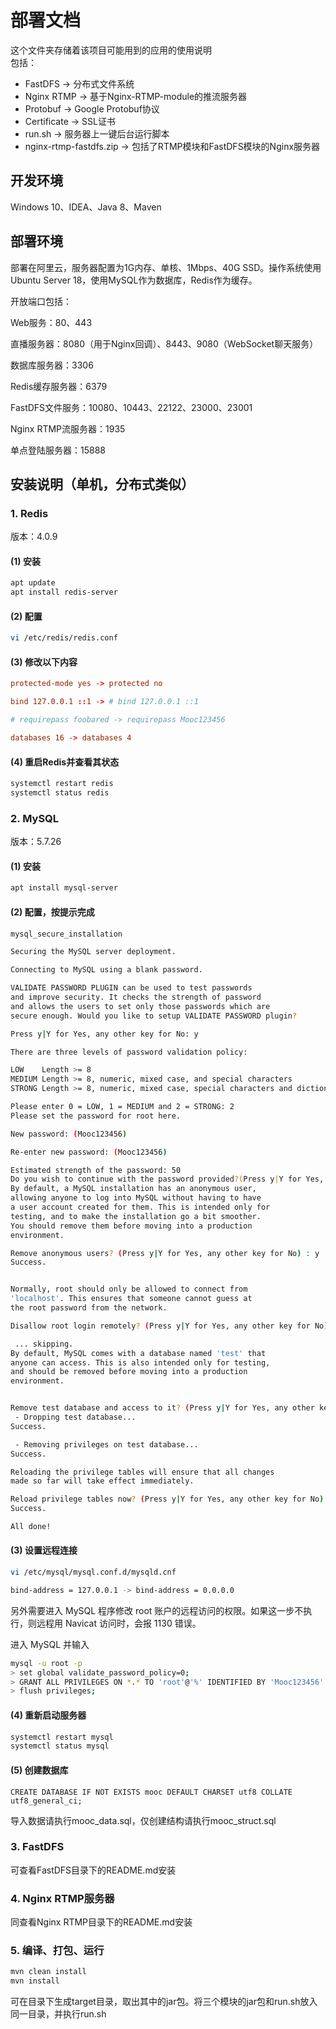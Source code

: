 # 部署文档

这个文件夹存储着该项目可能用到的应用的使用说明  
包括：

- FastDFS -> 分布式文件系统
- Nginx RTMP -> 基于Nginx-RTMP-module的推流服务器
- Protobuf -> Google Protobuf协议
- Certificate -> SSL证书
- run.sh -> 服务器上一键后台运行脚本
- nginx-rtmp-fastdfs.zip -> 包括了RTMP模块和FastDFS模块的Nginx服务器

## 开发环境

Windows 10、IDEA、Java 8、Maven

## 部署环境

部署在阿里云，服务器配置为1G内存、单核、1Mbps、40G SSD。操作系统使用Ubuntu Server 18，使用MySQL作为数据库，Redis作为缓存。

开放端口包括：  

Web服务：80、443  

直播服务器：8080（用于Nginx回调）、8443、9080（WebSocket聊天服务）  

数据库服务器：3306  

Redis缓存服务器：6379  

FastDFS文件服务：10080、10443、22122、23000、23001  

Nginx RTMP流服务器：1935  

单点登陆服务器：15888  

## 安装说明（单机，分布式类似）

### 1. Redis

版本：4.0.9

#### (1) 安装

```bash
apt update
apt install redis-server
```

#### (2) 配置

```bash
vi /etc/redis/redis.conf
```

#### (3) 修改以下内容

```conf
protected-mode yes -> protected no

bind 127.0.0.1 ::1 -> # bind 127.0.0.1 ::1

# requirepass foobared -> requirepass Mooc123456

databases 16 -> databases 4
```

#### (4) 重启Redis并查看其状态

```bash
systemctl restart redis
systemctl status redis
```

### 2. MySQL

版本：5.7.26

#### (1) 安装

```bash
apt install mysql-server
```

#### (2) 配置，按提示完成

```bash
mysql_secure_installation
```

```bash
Securing the MySQL server deployment.                                   

Connecting to MySQL using a blank password.

VALIDATE PASSWORD PLUGIN can be used to test passwords
and improve security. It checks the strength of password
and allows the users to set only those passwords which are
secure enough. Would you like to setup VALIDATE PASSWORD plugin?

Press y|Y for Yes, any other key for No: y

There are three levels of password validation policy:

LOW    Length >= 8
MEDIUM Length >= 8, numeric, mixed case, and special characters
STRONG Length >= 8, numeric, mixed case, special characters and dictionary                  file

Please enter 0 = LOW, 1 = MEDIUM and 2 = STRONG: 2
Please set the password for root here.

New password: (Mooc123456)

Re-enter new password: (Mooc123456)

Estimated strength of the password: 50 
Do you wish to continue with the password provided?(Press y|Y for Yes, any other key for No) : y
By default, a MySQL installation has an anonymous user,
allowing anyone to log into MySQL without having to have
a user account created for them. This is intended only for
testing, and to make the installation go a bit smoother.
You should remove them before moving into a production
environment.

Remove anonymous users? (Press y|Y for Yes, any other key for No) : y
Success.


Normally, root should only be allowed to connect from
'localhost'. This ensures that someone cannot guess at
the root password from the network.

Disallow root login remotely? (Press y|Y for Yes, any other key for No) : n

 ... skipping.
By default, MySQL comes with a database named 'test' that
anyone can access. This is also intended only for testing,
and should be removed before moving into a production
environment.


Remove test database and access to it? (Press y|Y for Yes, any other key for No) : y
 - Dropping test database...
Success.

 - Removing privileges on test database...
Success.

Reloading the privilege tables will ensure that all changes
made so far will take effect immediately.

Reload privilege tables now? (Press y|Y for Yes, any other key for No) : y
Success.

All done! 
```

#### (3) 设置远程连接

```bash
vi /etc/mysql/mysql.conf.d/mysqld.cnf
```

```bash
bind-address = 127.0.0.1 -> bind-address = 0.0.0.0
```

另外需要进入 MySQL 程序修改 root 账户的远程访问的权限。如果这一步不执行，则远程用 Navicat 访问时，会报 1130 错误。

进入 MySQL 并输入

```bash
mysql -u root -p
> set global validate_password_policy=0; 
> GRANT ALL PRIVILEGES ON *.* TO 'root'@'%' IDENTIFIED BY 'Mooc123456' WITH GRANT OPTION;
> flush privileges;
```

#### (4) 重新启动服务器

```bash
systemctl restart mysql
systemctl status mysql
```

#### (5) 创建数据库

```
CREATE DATABASE IF NOT EXISTS mooc DEFAULT CHARSET utf8 COLLATE utf8_general_ci;
```

导入数据请执行mooc_data.sql，仅创建结构请执行mooc_struct.sql

### 3. FastDFS

可查看FastDFS目录下的README.md安装

### 4. Nginx RTMP服务器

同查看Nginx RTMP目录下的README.md安装

### 5. 编译、打包、运行

```bash
mvn clean install
mvn install
```

可在目录下生成target目录，取出其中的jar包。将三个模块的jar包和run.sh放入同一目录，并执行run.sh
